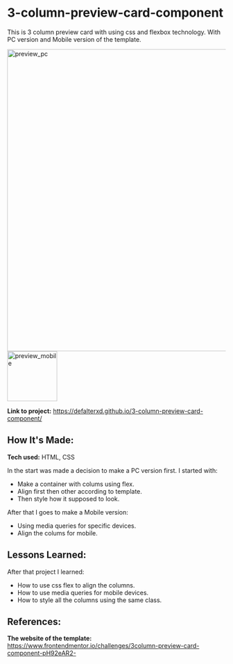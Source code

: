 # 3-column-preview-card-component

This is 3 column preview card with using css and flexbox technology. With PC version and Mobile version of the template.

<img src = "https://github.com/user-attachments/assets/d94d22ab-552e-47df-8e32-825598e56fd0" alt = "preview_pc" width = "695px">  

<img src = "https://github.com/user-attachments/assets/486724d8-0261-46bf-b6fa-e1cb86accf44" alt = "preview_mobile" width = "115px">

**Link to project:** https://defalterxd.github.io/3-column-preview-card-component/

## How It's Made:

**Tech used:** HTML, CSS

In the start was made a decision to make a PC version first. I started with:

<ul>
  <li>Make a container with colums using flex.</li>
  <li>Align first then other according to template.</li>
  <li>Then style how it supposed to look.</li>
</ul>

After that I goes to make a Mobile version:

<ul>
  <li>Using media queries for specific devices.</li>
  <li>Align the colums for mobile.</li>
</ul>


## Lessons Learned:

After that project I learned:

<ul>
  <li>How to use css flex to align the columns.</li>
  <li>How to use media queries for mobile devices.</li>
  <li>How to style all the columns using the same class.</li>
</ul>

## References:

**The website of the template:** https://www.frontendmentor.io/challenges/3column-preview-card-component-pH92eAR2-
